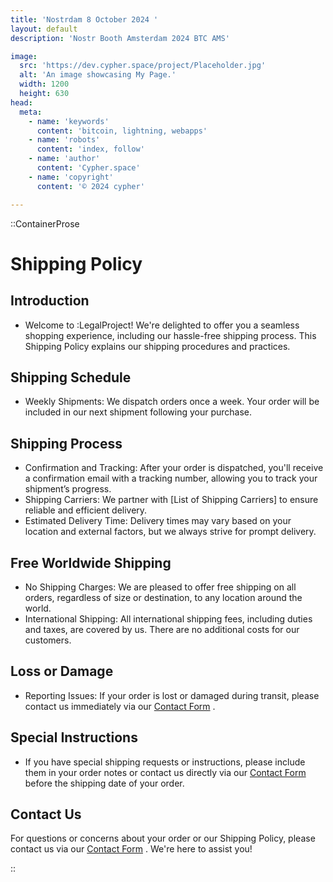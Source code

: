 ```yaml
---
title: 'Nostrdam 8 October 2024 '
layout: default
description: 'Nostr Booth Amsterdam 2024 BTC AMS'

image:
  src: 'https://dev.cypher.space/project/Placeholder.jpg'
  alt: 'An image showcasing My Page.'
  width: 1200
  height: 630
head:
  meta:
    - name: 'keywords'
      content: 'bitcoin, lightning, webapps'
    - name: 'robots'
      content: 'index, follow'
    - name: 'author'
      content: 'Cypher.space'
    - name: 'copyright'
      content: '© 2024 cypher'

---
```



::ContainerProse

# Shipping Policy

## Introduction

- Welcome to :LegalProject! We're delighted to offer you a seamless shopping experience, including our hassle-free shipping process. This Shipping Policy explains our shipping procedures and practices.

## Shipping Schedule

- Weekly Shipments: We dispatch orders once a week. Your order will be included in our next shipment following your purchase.

## Shipping Process

- Confirmation and Tracking: After your order is dispatched, you'll receive a confirmation email with a tracking number, allowing you to track your shipment’s progress.
- Shipping Carriers: We partner with [List of Shipping Carriers] to ensure reliable and efficient delivery.
- Estimated Delivery Time: Delivery times may vary based on your location and external factors, but we always strive for prompt delivery.

## Free Worldwide Shipping

- No Shipping Charges: We are pleased to offer free shipping on all orders, regardless of size or destination, to any location around the world.
- International Shipping: All international shipping fees, including duties and taxes, are covered by us. There are no additional costs for our customers.

## Loss or Damage

- Reporting Issues: If your order is lost or damaged during transit, please contact us immediately via our [Contact Form](/contact) .

## Special Instructions

- If you have special shipping requests or instructions, please include them in your order notes or contact us directly via our [Contact Form](/contact) before the shipping date of your order.

## Contact Us

For questions or concerns about your order or our Shipping Policy, please contact us via our [Contact Form](/contact) . We're here to assist you!

::